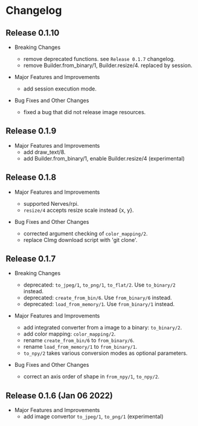 # Changelog

## Release 0.1.10

  * Breaking Changes
    * remove deprecated functions. see `Release 0.1.7` changelog.
    * remove Builder.from_binary/1, Builder.resize/4. replaced by session.

  * Major Features and Improvements
    * add session execution mode.

  * Bug Fixes and Other Changes
    * fixed a bug that did not release image resources.

## Release 0.1.9

  * Major Features and Improvements
    * add draw_text/8.
    * add Builder.from_binary/1, enable Builder.resize/4 (experimental)

## Release 0.1.8

  * Major Features and Improvements
    * supported Nerves/rpi.
    * `resize/4` accepts resize scale instead {x, y}.

  * Bug Fixes and Other Changes
    * corrected argument checking of `color_mapping/2`.
    * replace CImg download script with 'git clone'.

## Release 0.1.7

  * Breaking Changes
    * deprecated: `to_jpeg/1`, `to_png/1`, `to_flat/2`. Use `to_binary/2` instead.
    * deprecated: `create_from_bin/6`. Use `from_binary/6` instead.
    * deprecated: `load_from_memory/1`. Use `from_binary/1` instead.

  * Major Features and Improvements
    * add integrated converter from a image to a binary: `to_binary/2`.
    * add color mapping: `color_mapping/2`.
    * rename `create_from_bin/6` to `from_binary/6`.
    * rename `load_from_memory/1` to `from_binary/1`.
    * `to_npy/2` takes various conversion modes as optional parameters.

  * Bug Fixes and Other Changes
    * correct an axis order of shape in `from_npy/1`, `to_npy/2`.

## Release 0.1.6 (Jan 06 2022)

  * Major Features and Improvements
    * add image convertor `to_jpeg/1`, `to_png/1` (experimental)

